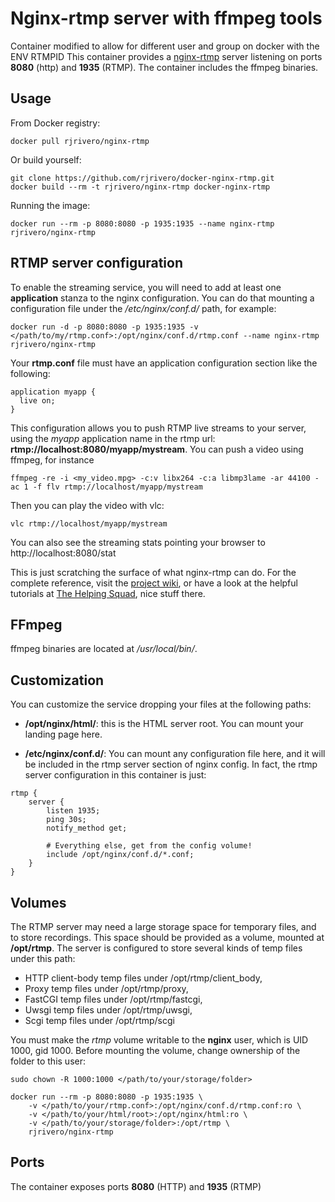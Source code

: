 Nginx-rtmp server with ffmpeg tools
===================================

Container modified to allow for different user and group on docker with the ENV RTMPID
This container provides a [nginx-rtmp](https://github.com/arut/nginx-rtmp-module) server listening on ports **8080** (http) and **1935** (RTMP). The container includes the ffmpeg binaries.

Usage
-----

From Docker registry:

```
docker pull rjrivero/nginx-rtmp
```

Or build yourself:

```
git clone https://github.com/rjrivero/docker-nginx-rtmp.git
docker build --rm -t rjrivero/nginx-rtmp docker-nginx-rtmp
```

Running the image:

```
docker run --rm -p 8080:8080 -p 1935:1935 --name nginx-rtmp rjrivero/nginx-rtmp
```

RTMP server configuration
-------------------------

To enable the streaming service, you will need to add at least one **application** stanza to the nginx configuration. You can do that mounting a configuration file under the */etc/nginx/conf.d/* path, for example:

```
docker run -d -p 8080:8080 -p 1935:1935 -v </path/to/my/rtmp.conf>:/opt/nginx/conf.d/rtmp.conf --name nginx-rtmp rjrivero/nginx-rtmp
```

Your **rtmp.conf** file must have an application configuration section like the following:

```
application myapp {
  live on;
}
```

This configuration allows you to push RTMP live streams to your server, using the *myapp* application name in the rtmp url: **rtmp://localhost:8080/myapp/mystream**. You can push a video using ffmpeg, for instance

```
ffmpeg -re -i <my_video.mpg> -c:v libx264 -c:a libmp3lame -ar 44100 -ac 1 -f flv rtmp://localhost/myapp/mystream
```

Then you can play the video with vlc:

```
vlc rtmp://localhost/myapp/mystream
```

You can also see the streaming stats pointing your browser to http://localhost:8080/stat

This is just scratching the surface of what nginx-rtmp can do. For the complete reference, visit the [project wiki](https://github.com/arut/nginx-rtmp-module/wiki), or have a look at the helpful tutorials at [The Helping Squad](http://www.helping-squad.com/?s=nginx), nice stuff there.

FFmpeg
------

ffmpeg binaries are located at */usr/local/bin/*.

Customization
-------------

You can customize the service dropping your files at the following paths:

  - **/opt/nginx/html/**: this is the HTML server root. You can mount your landing page here.

  - **/etc/nginx/conf.d/**: You can mount any configuration file here, and it will be included in the rtmp server section of nginx config. In fact, the rtmp server configuration in this container is just:

```
rtmp {
    server {
        listen 1935;
        ping 30s;
        notify_method get;

        # Everything else, get from the config volume!
        include /opt/nginx/conf.d/*.conf;
    }
}
```

Volumes
-------

The RTMP server may need a large storage space for temporary files, and to store recordings. This space should be provided as a volume, mounted at **/opt/rtmp**. The server is configured to store several kinds of temp files under this path:

  - HTTP client-body temp files under /opt/rtmp/client_body,
  - Proxy temp files under /opt/rtmp/proxy,
  - FastCGI temp files under /opt/rtmp/fastcgi,
  - Uwsgi temp files under /opt/rtmp/uwsgi,
  - Scgi temp files under /opt/rtmp/scgi

You must make the *rtmp* volume writable to the **nginx** user, which is UID 1000, gid 1000. Before mounting the volume, change ownership of the folder to this user:

```
sudo chown -R 1000:1000 </path/to/your/storage/folder>

docker run --rm -p 8080:8080 -p 1935:1935 \
    -v </path/to/your/rtmp.conf>:/opt/nginx/conf.d/rtmp.conf:ro \
    -v </path/to/your/html/root>:/opt/nginx/html:ro \
    -v </path/to/your/storage/folder>:/opt/rtmp \
    rjrivero/nginx-rtmp
```

Ports
-----

The container exposes ports **8080** (HTTP) and **1935** (RTMP)
